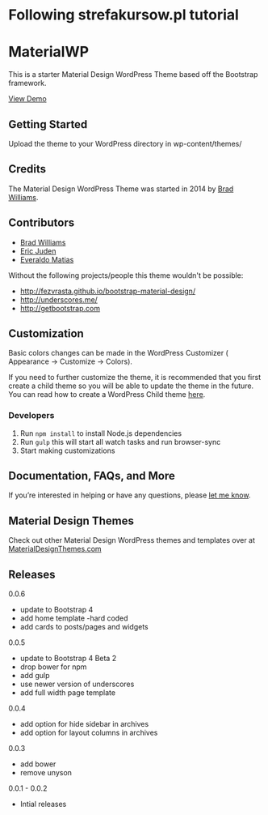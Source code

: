 # Following strefakursow.pl tutorial

# MaterialWP

This is a starter Material Design WordPress Theme based off the Bootstrap framework.

[View Demo](http://materialwp.com)


## Getting Started

Upload the theme to your WordPress directory in wp-content/themes/

## Credits

The Material Design WordPress Theme was started in 2014 by [Brad Williams](http://twitter.com/braginteractive/).

## Contributors

- [Brad Williams](https://github.com/braginteractive)
- [Eric Juden](https://github.com/ericjuden)
- [Everaldo Matias](https://github.com/everaldomatias)

Without the following projects/people this theme wouldn't be possible:

- http://fezvrasta.github.io/bootstrap-material-design/
- http://underscores.me/
- http://getbootstrap.com

## Customization
Basic colors changes can be made in the WordPress Customizer ( Appearance -> Customize -> Colors).

If you need to further customize the theme, it is recommended that you first create a child theme so you will be able to update the theme in the future. You can read how to create a WordPress Child theme [here](http://codex.wordpress.org/Child_Themes).

### Developers 

1. Run `npm install` to install Node.js dependencies
2. Run `gulp` this will start all watch tasks and run browser-sync
3. Start making customizations 

## Documentation, FAQs, and More

If you’re interested in helping or have any questions, please [let me know](http://braginteractive.com/contact-us).


## Material Design Themes
Check out other Material Design WordPress themes and templates over at [MaterialDesignThemes.com](http://materialdesignthemes.com)


## Releases

0.0.6
- update to Bootstrap 4 
- add home template -hard coded
- add cards to posts/pages and widgets

0.0.5
- update to Bootstrap 4 Beta 2
- drop bower for npm
- add gulp
- use newer version of underscores
- add full width page template

0.0.4
- add option for hide sidebar in archives
- add option for layout columns in archives

0.0.3
- add bower
- remove unyson

0.0.1 - 0.0.2
- Intial releases

